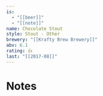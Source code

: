 ```yaml
---
is:
  - "[[beer]]"
  - "[[note]]"
name: Chocolate Stout
style: Stout - Other
brewery: "[[Krafty Brew Brewery]]"
abv: 6.1
rating: 👍
last: "[[2017-08]]"
---
```

# Notes

